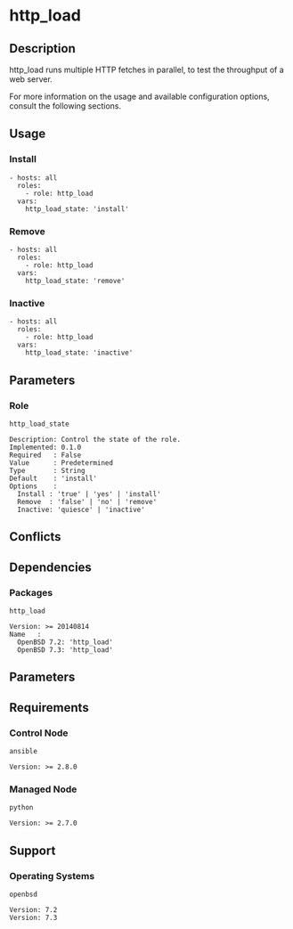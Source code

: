 # http_load

## Description

http_load runs multiple HTTP fetches in parallel, to test the throughput
of a web server.

For more information on the usage and available configuration options,
consult the following sections.

## Usage

### Install

```
- hosts: all
  roles:
    - role: http_load
  vars:
    http_load_state: 'install'
```

### Remove

```
- hosts: all
  roles:
    - role: http_load
  vars:
    http_load_state: 'remove'
```

### Inactive

```
- hosts: all
  roles:
    - role: http_load
  vars:
    http_load_state: 'inactive'
```

## Parameters

### Role

`http_load_state`

    Description: Control the state of the role.
    Implemented: 0.1.0
    Required   : False
    Value      : Predetermined
    Type       : String
    Default    : 'install'
    Options    :
      Install : 'true' | 'yes' | 'install'
      Remove  : 'false' | 'no' | 'remove'
      Inactive: 'quiesce' | 'inactive'

## Conflicts

## Dependencies

### Packages

`http_load`

    Version: >= 20140814
    Name   :
      OpenBSD 7.2: 'http_load'
      OpenBSD 7.3: 'http_load'

## Parameters

## Requirements

### Control Node

`ansible`

    Version: >= 2.8.0

### Managed Node

`python`

    Version: >= 2.7.0

## Support

### Operating Systems

`openbsd`

    Version: 7.2
    Version: 7.3
